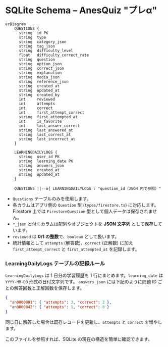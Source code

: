 # SQLite Schema – AnesQuiz "プレα"

```mermaid
erDiagram
    QUESTIONS {
      string  id PK
      string  type
      string  category_json
      string  tag_json
      string  difficulty_level
      float   difficulty_correct_rate
      string  question
      string  option_json
      string  correct_json
      string  explanation
      string  media_json
      string  reference_json
      string  created_at
      string  updated_at
      string  created_by
      int     reviewed
      int     attempts
      int     correct
      int     first_attempt_correct
      string  first_attempted_at
      int     is_favorite
      int     last_answer_correct
      string  last_answered_at
      string  last_correct_at
      string  last_incorrect_at
    }

    LEARNINGDAILYLOGS {
      string  user_id PK
      string  learning_date PK
      string  answers_json
      string  created_at
      string  updated_at
    }

    QUESTIONS ||--o{ LEARNINGDAILYLOGS : "question_id（JSON 内で参照）"

```

- `Questions` テーブルのみを使用します。
- 各カラムはアプリ側の `Question` 型 (`types/firestore.ts`) に対応します。Firestore 上では `FirestoreQuestion` 型として個人データは保存されません。
- `*_json` と付くカラムは配列やオブジェクトを **JSON 文字列** として保存しています。
- `reviewed` は **0/1 の整数**で、`boolean` として扱います。
- 統計情報として `attempts` (解答数)、`correct` (正解数) に加え
  `first_attempt_correct` と `first_attempted_at` を記録します。

### LearningDailyLogs テーブルの記録ルール

`LearningDailyLogs` は 1 日分の学習履歴を 1 行にまとめます。`learning_date` は `YYYY-MM-DD` 形式の日付文字列です。
`answers_json` には下記のように問題 ID ごとの解答回数と正解回数を保存します。

```json
{
  "an0000001": { "attempts": 3, "correct": 2 },
  "an0000042": { "attempts": 1, "correct": 0 }
}
```

同じ日に解答した場合は既存レコードを更新し、`attempts` と `correct` を増やします。

このファイルを参照すれば、SQLite の現在の構造を簡単に確認できます。
